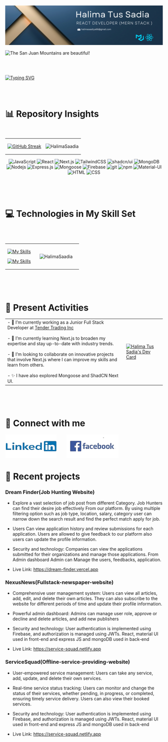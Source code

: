 ![The San Juan Mountains are beautiful!](/images/cover.png "San Juan Mountains")
<p align="end">

![The San Juan Mountains are beautiful!](https://komarev.com/ghpvc/?username=HalimaSaadia)
</p>

<br> 
<br>

[![Typing SVG](https://readme-typing-svg.demolab.com?font=Fira+Code&size=18&duration=3000&pause=500&color=BDDFFF&vCenter=true&multiline=true&width=600&height=100&lines=Hi!+I'm+Sadia;Front-End+Focused;MERN+Stack+Developer;Passionate+about+Crafting+Web+Experiences)](https://git.io/typing-svg)

<br> 
<br>



# 📊 Repository Insights

<br>






<table style="border: none; border-collapse: collapse;">

<tr>
  <td style="border: none;">

  [![GitHub Streak](https://github-readme-streak-stats.herokuapp.com?user=HalimaSaadia&theme=prussian)](https://git.io/streak-stats)

  </td>

  <td style="border: none;">
    <p align="center"> <img src="https://github-readme-stats.vercel.app/api?username=HalimaSaadia&show_icons=true&theme=tokyonight" alt="HalimaSaadia" />
  </td>
</tr>
 </table>

 <p align="center">
  <img alt="JavaScript" src="https://img.shields.io/badge/-JavaScript-F7DF1E?style=flat-square&logo=javascript&logoColor=black" />
  <img alt="React" src="https://img.shields.io/badge/-React-45b8d8?style=flat-square&logo=react&logoColor=white" />
  <img alt="Next.js" src="https://img.shields.io/badge/-Next.js-000000?style=flat-square&logo=nextdotjs&logoColor=white" />
  <img alt="TailwindCSS" src="https://img.shields.io/badge/-TailwindCSS-38B2AC?style=flat-square&logo=tailwindcss&logoColor=white" />
  <img alt="shadcn/ui" src="https://img.shields.io/badge/-shadcn/ui-000000?style=flat-square&logo=tailwindcss&logoColor=white" />
  <img alt="MongoDB" src="https://img.shields.io/badge/-MongoDB-13aa52?style=flat-square&logo=mongodb&logoColor=white" />
  <img alt="Nodejs" src="https://img.shields.io/badge/-Nodejs-43853d?style=flat-square&logo=Node.js&logoColor=white" />
  <img alt="Express.js" src="https://img.shields.io/badge/-Express.js-000000?style=flat-square&logo=express&logoColor=white" />
  <img alt="Mongoose" src="https://img.shields.io/badge/-Mongoose-880000?style=flat-square&logo=mongoose&logoColor=white" />
  <img alt="Firebase" src="https://img.shields.io/badge/-Firebase-FFCA28?style=flat-square&logo=firebase&logoColor=white" />
  <img alt="git" src="https://img.shields.io/badge/-Git-F05032?style=flat-square&logo=git&logoColor=white" />
  <img alt="npm" src="https://img.shields.io/badge/-NPM-CB3837?style=flat-square&logo=npm&logoColor=white" />
   <img alt="Material-UI" src="https://img.shields.io/badge/-Material%20UI-0081CB?style=flat-square&logo=mui&logoColor=white" />
  <img alt="HTML" src="https://img.shields.io/badge/-HTML-E34F26?style=flat-square&logo=html5&logoColor=white" />
  <img alt="CSS" src="https://img.shields.io/badge/-CSS-1572B6?style=flat-square&logo=css3&logoColor=white" />

</p>

<br>
<br>
<br>

# 💻 Technologies in My Skill Set

<br>
<br>

<table style="border: none; border-collapse: collapse;">
  <tr>
    <td style="border: none;">
      <p align="center">
        <a href="https://skillicons.dev">
            <img src="https://skillicons.dev/icons?i=react,nextjs,javascript,tailwind,materialui,firebase,nodejs,expressjs,mongodb,npm,github,discord&perline=6" alt="My Skills">
        </a>
      </p>
      <p align="center">
        <a href="https://skillicons.dev">
            <img src="https://skillicons.dev/icons?i=css,html,linkedin,vscode&perline=6" alt="My Skills">
        </a>
      </p>
    <td>
    <td style="border: none;">
      <div align="center">
        <p>
          <img  height="180px" align="center" src="https://github-readme-stats.vercel.app/api/top-langs?username=HalimaSaadia&show_icons=true&locale=en&layout=compact&theme=dark" alt="HalimaSaadia" />
        </p>
      </div>
    <td>
  </tr>
</table>

<br>
<br>
<br>
 
# 🎯 Present Activities

<table>
  <tr>
    <td valign="top">
      - 🔭 I’m currently working as a Junior Full Stack Developer at <a href="https://www.linkedin.com/company/tendertradinginc/mycompany/"> Tender Trading Inc</a>
      <br>
      <br>
      - 🌱  I’m currently learning Next.js to broaden my expertise and stay up-to-date with industry trends.
      <br>
      <br>
      - 👯 I’m looking to collaborate on innovative projects that involve Next.js where I can improve my skills and learn from others.
      <br>
      <br>
      - ✨ I have also explored Mongoose and ShadCN Next UI.
    </td>
    <td>
      <a href="https://app.daily.dev/halimatussadia">
        <img  src="https://api.daily.dev/devcards/v2/FLRIiLga8lddGEg708EJe.png?r=wdk&type=default" width="256" alt="Halima Tus Sadia's Dev Card"/>
      </a>
    </td>

  </tr>
</table>
</div>
<br>
<br>
<br>

# 🔗 Connect with me

[![An old rock in the desert](/images/icon/linkedin.png "Shiprock, New Mexico by Beau Rogers")](https://www.linkedin.com/in/halimasaadia/)&nbsp; &nbsp; &nbsp; &nbsp;
[![An old rock in the desert](/images/icon/facebook.png "Shiprock, New Mexico by Beau Rogers")](https://www.facebook.com/halima.saadiya.712)

# 🔄 Recent projects

### Dream Finder(Job Hunting Website)

- Explore a vast selection of job post from different Category. Job Hunters can find their desire job effectively From our platform. By using multiple filtering option such as job type, location, salary, category user can narrow down the search result and find the perfect match apply for job.

- Users Can view application history and review submissions for each application. Users are allowed to give feedback to our platform also users can update the profile information.

- Security and technology: Companies can view the applications submitted for their organizations and manage those applications. From Admin dashboard Admin can Manage the users, feedbacks, application.

- Live Link: https://dream-finder.vercel.app

### NexusNews(Fullstack-newspaper-website)

- Comprehensive user management system: Users can view all
  articles, add, edit, and delete their own articles. They can also
  subscribe to the website for different periods of time and update
  their profile information.

- Powerful admin dashboard: Admins can manage user role, approve
  or decline and delete articles, and add new publishers

- Security and technology: User authentication is implemented using
  Firebase, and authorization is managed using JWTs. React, material
  UI used in front-end and express JS and mongoDB used in back-end

- Live Link: https://service-squad.netlify.app

### ServiceSquad(Offline-service-providing-website)

- User-empowered service management: Users can take any service,
  add, update, and delete their own services.

- Real-time service status tracking: Users can monitor and change the
  status of their services, whether pending, in progress, or completed,
  ensuring timely service delivery. Users can also view their booked
  services.

- Security and technology: User authentication is implemented using
  Firebase, and authorization is managed using JWTs. React, material
  UI used in front-end and express JS and mongoDB used in back-end

- Live Link: https://service-squad.netlify.app
